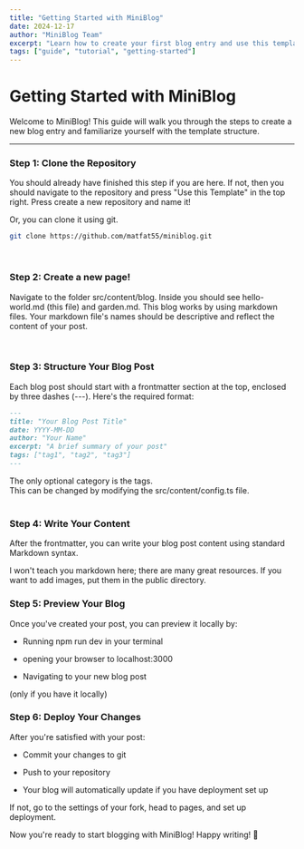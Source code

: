 ```yaml
---
title: "Getting Started with MiniBlog"
date: 2024-12-17
author: "MiniBlog Team"
excerpt: "Learn how to create your first blog entry and use this template effectively."
tags: ["guide", "tutorial", "getting-started"]
---
```


# Getting Started with MiniBlog

Welcome to MiniBlog! This guide will walk you through the steps to create a new blog entry and familiarize yourself with the template structure.

---

### Step 1: Clone the Repository

You should already have finished this step if you are here. If not, then you should navigate to the repository and press "Use this Template" in the top right. Press create a new repository and name it!

Or, you can clone it using git.
```sh
git clone https://github.com/matfat55/miniblog.git
``` 

<br>

### Step 2: Create a new page!

Navigate to the folder src/content/blog. Inside you should see hello-world.md (this file) and garden.md. This blog works by using markdown files. Your markdown file's names should be descriptive and reflect the content of your post.

<br>

### Step 3: Structure Your Blog Post

Each blog post should start with a frontmatter section at the top, enclosed by three dashes (---). Here's the required format:

```markdown
---
title: "Your Blog Post Title"
date: YYYY-MM-DD
author: "Your Name"
excerpt: "A brief summary of your post"
tags: ["tag1", "tag2", "tag3"]
---
```
The only optional category is the tags. 
<br>
This can be changed by modifying the src/content/config.ts file. 
<br>
<br>

### Step 4: Write Your Content

After the frontmatter, you can write your blog post content using standard Markdown syntax.


I won't teach you markdown here; there are many great resources. If you want to add images, put them in the public directory. 

### Step 5: Preview Your Blog
Once you've created your post, you can preview it locally by:

- Running npm run dev in your terminal

- opening your browser to localhost:3000

- Navigating to your new blog post

(only if you have it locally)


### Step 6: Deploy Your Changes
After you're satisfied with your post:

- Commit your changes to git

- Push to your repository

- Your blog will automatically update if you have deployment set up

If not, go to the settings of your fork, head to pages, and set up deployment. 

Now you're ready to start blogging with MiniBlog! Happy writing! 🚀
